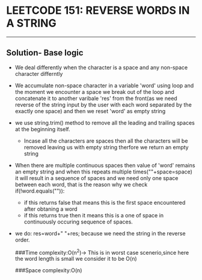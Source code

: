 # LEETCODE 151: REVERSE WORDS IN A STRING
------------------------------------------------------------

## Solution- Base logic
- We deal differently when the character is a space and any non-space character differntly
- We accumulate non-space character in a variable 'word' using loop and the moment we encounter a space we break out of the loop and concatenate it to another varibale 'res' from the front(as we need reverse of the string input by the user with each word separated by the exactly one space) and then we reset 'word' as empty string
- we use string.trim() method to remove all the leading and trailing spaces at the beginning itself.
  - Incase all the characters are spaces then all the characters will be removed leaving us with empty string therfore we return an empty string
- When there are multiple continuous spaces then value of 'word' remains an empty string and when this repeats multiple times(""+space=space) it will result in a sequence of spaces and we need only one space between each word, that is the reason why we check if(!word.equals("")):
  - if this returns false that means this is the first space encountered after obtaning a word 
  - if this returns true then it means this is a one of space in continuously occuring sequence of spaces. 
- we do: res=word+" "+res; because we need the string in the reverse order.
  
  ###Time complexity:O(n<sup>2</sup>)-> This is in worst case scenerio,since here the word length is small we consider it to be O(n)

  ###Space complexity:O(n)